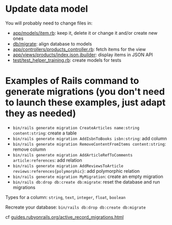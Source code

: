 # Update data model

You will probably need to change files in:
- [app/models/item.rb](../app/models/item.rb): keep it, delete it or change it and/or create new ones
- [db/migrate](../db/migrate): align database to models
- [app/controllers/products_controller.rb](../app/controllers/products_controller.rb): fetch items for the view
- [app/views/products/index.json.jbuilder](../app/views/products/index.json.jbuilder): display items in JSON API
- [test/test_helper_training.rb](../test/test_helper_training.rb): create models for tests

# Examples of Rails command to generate migrations (you don't need to launch these examples, just adapt they as needed)

- `bin/rails generate migration CreateArticles name:string content:string`: create a table
- `bin/rails generate migration AddIsbnToBooks isbn:string`: add column
- `bin/rails generate migration RemoveContentFromItems content:string`: remove column
- `bin/rails generate migration AddArticleRefToComments article:references`: add relation
- `bin/rails generate migration AddReviewsToArticle reviews:references{polymorphic}`: add polymorphic relation
- `bin/rails generate migration MyMigration`: create an empty migration
- `bin/rails db:drop db:create db:migrate`: reset the database and run migrations

Types for a column: `string`, `text`, `integer`, `float`, `boolean`

Recreate your database: `bin/rails db:drop db:create db:migrate`

cf [guides.rubyonrails.org/active_record_migrations.html](https://guides.rubyonrails.org/active_record_migrations.html)
